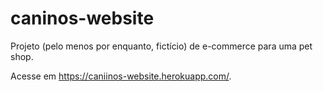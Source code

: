 # caninos-website
Projeto (pelo menos por enquanto, fictício) de e-commerce para uma pet shop.

Acesse em https://caniinos-website.herokuapp.com/.
